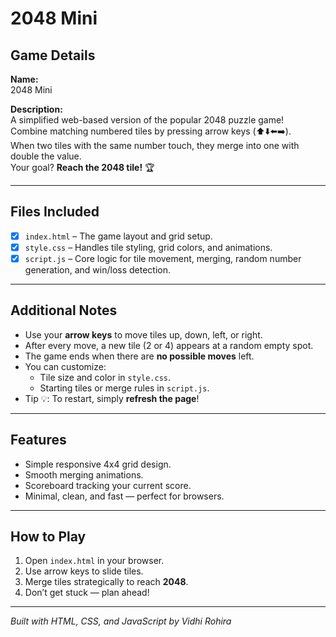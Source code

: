 # 2048 Mini

## Game Details
**Name:**  
2048 Mini

**Description:**  
A simplified web-based version of the popular 2048 puzzle game!  
Combine matching numbered tiles by pressing arrow keys (⬆️⬇️⬅️➡️).  
When two tiles with the same number touch, they merge into one with double the value.  
Your goal? **Reach the 2048 tile!** 🏆  

---

## Files Included
- [x] `index.html` – The game layout and grid setup.  
- [x] `style.css` – Handles tile styling, grid colors, and animations.  
- [x] `script.js` – Core logic for tile movement, merging, random number generation, and win/loss detection.

---

## Additional Notes
- Use your **arrow keys** to move tiles up, down, left, or right.  
- After every move, a new tile (2 or 4) appears at a random empty spot.  
- The game ends when there are **no possible moves** left.  
- You can customize:
  - Tile size and color in `style.css`.  
  - Starting tiles or merge rules in `script.js`.  
- Tip 💡: To restart, simply **refresh the page**!

---

## Features
- Simple responsive 4x4 grid design.  
- Smooth merging animations.  
- Scoreboard tracking your current score.  
- Minimal, clean, and fast — perfect for browsers.

---

## How to Play
1. Open `index.html` in your browser.  
2. Use arrow keys to slide tiles.  
3. Merge tiles strategically to reach **2048**.  
4. Don’t get stuck — plan ahead!

---

_Built with HTML, CSS, and JavaScript by Vidhi Rohira_ 
